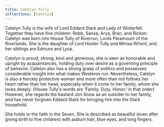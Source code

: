 ```yaml
---
title: Catelyn Tully
inflections: [Catelyn]
---
```


Catelyn Tully is the wife of Lord Eddard Stark and Lady of Winterfell. Together they have five children: Robb, Sansa, Arya, Bran, and Rickon. Catelyn was born into House Tully of Riverrun, Lords Paramount of the Riverlands. She is the daughter of Lord Hoster Tully and Minisa Whent, and her siblings are Edmure and Lysa.

Catelyn is proud, strong, kind and generous, she is seen as honorable and upright by acquaintances, holding duty over desire as a governing principle of behavior. Catelyn also has a strong grasp of politics and possesses considerable insight into what makes Westeros run. Nevertheless, Catelyn is also a fiercely protective woman and more often than not follows her heart rather than her head, especially when it come to her family, whom she loves deeply. (House Tully's words are 'Family. Duty. Honor.' in that order) However, she regards the bastard Jon Snow as an outsider to her family, and has never forgiven Eddard Stark for bringing him into the Stark household.

She holds to the faith in the Seven. She is described as beautiful (even after giving birth to five children) with auburn hair, blue eyes, and long fingers. 


